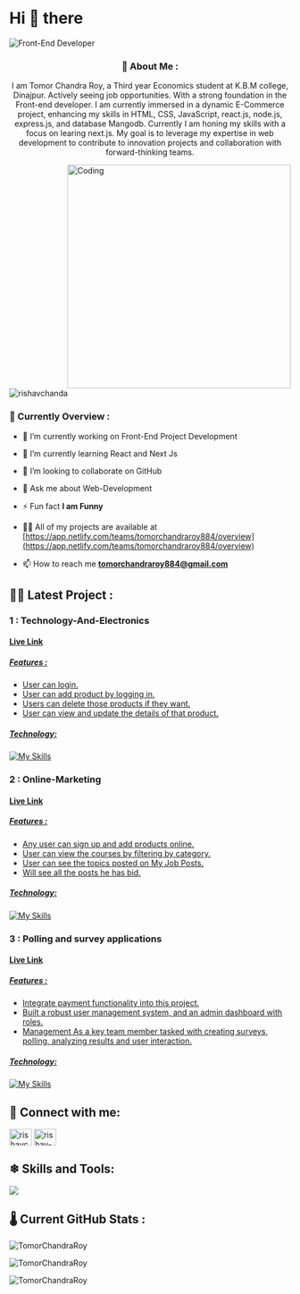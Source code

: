 <h1 align="left">Hi 👋 there </h1>

![Front-End Developer](https://i.ibb.co/LhF7zRx/Dark-Chrome-Futuristic-Galaxy-Sci-Fi-Twitch-Banner-1.png)

<h3 align="center"> 👤 About Me :</h3>
<p align="center">I am Tomor  Chandra Roy, a Third year Economics student at K.B.M college, Dinajpur. Actively seeing job opportunities. With a strong foundation in the Front-end developer. I am currently immersed in a dynamic E-Commerce project, enhancing my skills in HTML, CSS, JavaScript, react.js, node.js, express.js,  and database Mangodb. Currently I am honing my skills with a focus on learing next.js.  My goal is to leverage my expertise in web development to contribute to innovation projects and collaboration with forward-thinking teams.</p>

<img align="right" alt="Coding" width="400" src="https://cdn.dribbble.com/users/1162077/screenshots/3848914/programmer.gif">

<p align="left"> <img src="https://komarev.com/ghpvc/?username=TomorChandraRoy&label=Profile%20views&color=0e75b6&style=flat" alt="rishavchanda" /> </p>

<h3 align="left"> 👀 Currently Overview :</h3>

- 🔭 I’m currently working on Front-End Project Development 

- 🌱 I’m currently learning React and Next Js

-  👯 I’m looking to collaborate on GitHub

- 💬 Ask me about Web-Development

- ⚡ Fun fact **I am Funny**
  
- 👨‍💻 All of my projects are available at [https://app.netlify.com/teams/tomorchandraroy884/overview](https://app.netlify.com/teams/tomorchandraroy884/overview)

- 📫 How to reach me **tomorchandraroy884@gmail.com**
  
<h2 align="left">🤷‍♂️ Latest Project :</h2>

  <h3> 1 : Technology-And-Electronics</h3>
  
  <h4><a href="https://technology-and-electroni-de164.web.app">Live Link</h4>
    
  <h5>Features : </h5>
  
  -  User can login.
  -  User can add product by logging in.
  -  Users can delete those products if they want.
  -  User can view and update the details of that product.

 <h5>Technology:</h5>
 
 [![My Skills](https://skillicons.dev/icons?i=js,html,css,tailwind,react,nodejs,express,firebase,mongodb)](https://skillicons.dev)

  <h3> 2 : Online-Marketing</h3>
  
  <h4><a href="https://online-marketing-project-becef.web.app/">Live Link</h4>
    
  <h5>Features : </h5>
  
  -  Any user can sign up and add products online.
  -  User can view the courses by filtering by category.
  -  User can see the topics posted on My Job Posts.
  -  Will see all the posts he has bid.

 <h5>Technology:</h5>
 
 [![My Skills](https://skillicons.dev/icons?i=js,html,css,tailwind,react,nodejs,express,firebase,mongodb)](https://skillicons.dev)

  <h3> 3 : Polling and survey applications</h3>
  
  <h4><a href="https://surveys-project-b64bd.web.app/">Live Link</h4>
    
  <h5>Features : </h5>
     
  -  Integrate payment functionality into this project.
  -  Built a robust user management system, and an admin dashboard with roles.
  -  Management As a key team member tasked with creating surveys, polling, analyzing results and user interaction.
 
  <h5>Technology:</h5>
 
 [![My Skills](https://skillicons.dev/icons?i=js,html,css,tailwind,react,nodejs,express,firebase,mongodb)](https://skillicons.dev)


<h2 align="left">🚀 Connect with me:</h2>
<p align="left">
<a href="https://twitter.com/Tomor_roy" target="blank"><img align="center" src="https://raw.githubusercontent.com/rahuldkjain/github-profile-readme-generator/master/src/images/icons/Social/twitter.svg" alt="rishavchanda" height="30" width="40" /></a>
<a href="https://www.linkedin.com/in/tomor-chandra-roy/" target="blank"><img align="center" src="https://raw.githubusercontent.com/rahuldkjain/github-profile-readme-generator/master/src/images/icons/Social/linked-in-alt.svg" alt="rishav-chanda-b89a791b3" height="30" width="40" /></a>

</p>

 <h2 align="left"> ❄ Skills and Tools:</h2>
 
<p align="left">
 <a href="https://skillicons.dev"><img src="https://skillicons.dev/icons?i=html,css,tailwind,js,react,vite,nodejs,express,firebase,mongodb,postman,git,github,figma" /></a> 
</p>

<h2 align="left"> 🌡 Current GitHub Stats :</h2>

<p>&nbsp;<img align="left" src="https://github-readme-stats.vercel.app/api?username=TomorChandraRoy&show_icons=true&locale=en&theme=tokyonight" alt="TomorChandraRoy" /></p>

<p><img align="center" src="https://github-readme-stats.vercel.app/api/top-langs?username=TomorChandraRoy&show_icons=true&locale=en&layout=compact&theme=tokyonight" alt="TomorChandraRoy" />
 
<p><img align="center" src="https://github-readme-streak-stats.herokuapp.com/?user=TomorChandraRoy&&theme=tokyonight" alt="TomorChandraRoy" /></p>




